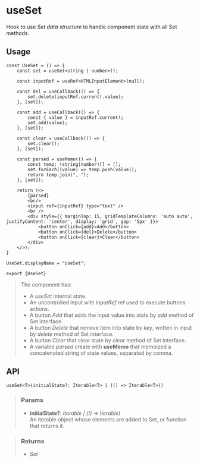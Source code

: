 # useSet
Hook to use _Set data structure_ to handle component state with all Set methods.

## Usage

```tsx
const UseSet = () => {
	const set = useSet<string | number>();

	const inputRef = useRef<HTMLInputElement>(null);

	const del = useCallback(() => {
		set.delete(inputRef.current!.value);
	}, [set]);

	const add = useCallback(() => {
		const { value } = inputRef.current!;
		set.add(value);
	}, [set]);

	const clear = useCallback(() => {
		set.clear();
	}, [set]);

	const parsed = useMemo(() => {
		const temp: (string|number)[] = [];
		set.forEach((value) => temp.push(value));
		return temp.join(", ");
	}, [set]);

	return (<>
		{parsed}
		<br/>
		<input ref={inputRef} type="text" />
		<br />
		<div style={{ marginTop: 15, gridTemplateColumns: 'auto auto', justifyContent: 'center', display: 'grid', gap: '5px' }}>
			<button onClick={add}>Add</button>
			<button onClick={del}>Delete</button>
			<button onClick={clear}>Clear</button>
		</div>
	</>);
}

UseSet.displayName = "UseSet";

export {UseSet}
```

> The component has:
> - A _useSet_ internal state.
> - An uncontrolled input with _inputRef_ ref used to execute buttons actions.
> - A button _Add_ that adds the input value into state by _add_ method of Set interface.
> - A button _Delete_ that remove item into state by _key_, written in input by _delete_ method of Set interface.
> - A button _Clear_ that clear state by _clear_ method of Set interface.
> - A variable _parsed_ create with __useMemo__ that memoized a concatenated string of state values, separated by comma.


## API

```tsx
useSet<T>(initialState?: Iterable<T> | (() => Iterable<T>))
```

> ### Params
>
> - __initialState?__: _Iterable<T> | (() => Iterable<T>)_  
An iterable object whose elements are added to Set, or function that returns it.
>

> ### Returns
>
> 
> - _Set<T>_  
>